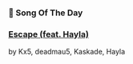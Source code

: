 ### 🎵 Song Of The Day

### [Escape (feat. Hayla)](https://open.spotify.com/track/3KAExCnsrlAw9ugJcA1QDH)

by Kx5, deadmau5, Kaskade, Hayla
